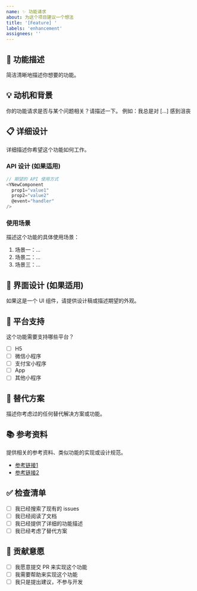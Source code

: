 ```yaml
---
name: ✨ 功能请求
about: 为这个项目建议一个想法
title: '[Feature] '
labels: 'enhancement'
assignees: ''
---
```


## 🚀 功能描述

简洁清晰地描述你想要的功能。

## 💡 动机和背景

你的功能请求是否与某个问题相关？请描述一下。
例如：我总是对 [...] 感到沮丧

## 📋 详细设计

详细描述你希望这个功能如何工作。

### API 设计 (如果适用)

```typescript
// 期望的 API 使用方式
<YNewComponent 
  prop1="value1"
  prop2="value2"
  @event="handler"
/>
```

### 使用场景

描述这个功能的具体使用场景：

1. 场景一：...
2. 场景二：...
3. 场景三：...

## 🎨 界面设计 (如果适用)

如果这是一个 UI 组件，请提供设计稿或描述期望的外观。

## 📱 平台支持

这个功能需要支持哪些平台？

- [ ] H5
- [ ] 微信小程序
- [ ] 支付宝小程序
- [ ] App
- [ ] 其他小程序

## 🔄 替代方案

描述你考虑过的任何替代解决方案或功能。

## 📚 参考资料

提供相关的参考资料、类似功能的实现或设计规范。

- [参考链接1]()
- [参考链接2]()

## ✅ 检查清单

- [ ] 我已经搜索了现有的 issues
- [ ] 我已经阅读了文档
- [ ] 我已经提供了详细的功能描述
- [ ] 我已经考虑了替代方案

## 🤝 贡献意愿

- [ ] 我愿意提交 PR 来实现这个功能
- [ ] 我需要帮助来实现这个功能
- [ ] 我只是提出建议，不参与开发